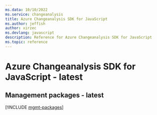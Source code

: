 ```yaml
---
ms.data: 10/10/2022
ms.service: changeanalysis
title: Azure Changeanalysis SDK for JavaScript
ms.author: jeffish
author: xirzec
ms.devlang: javascript
description: Reference for Azure Changeanalysis SDK for JavaScript
ms.topic: reference
---
```

# Azure Changeanalysis SDK for JavaScript - latest

## Management packages - latest
[!INCLUDE [mgmt-packages](changeanalysis-mgmt-index.md)]